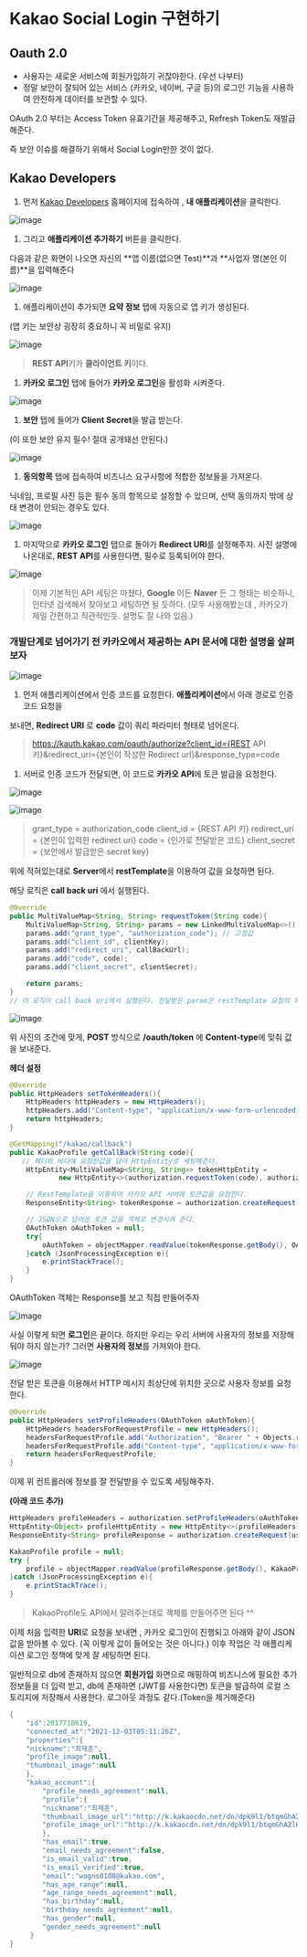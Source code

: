 # Kakao Social Login 구현하기

## Oauth 2.0

- 사용자는 새로운 서비스에 회원가입하기 귀찮아한다. (우선 나부터)
- 정말 보안이 잘되어 있는 서비스 (카카오, 네이버, 구글 등)의 로그인 기능을 사용하여 안전하게 데이터를 보관할 수 있다.

OAuth 2.0 부터는 Access Token 유효기간을 제공해주고, Refresh Token도 재발급 해준다.

즉 보안 이슈를 해결하기 위해서 Social Login만한 것이 없다.

## Kakao Developers

1. 먼저 [Kakao Developers](https://developers.kakao.com/) 홈페이지에 접속하여 , **내 애플리케이션**을 클릭한다.

![image](https://user-images.githubusercontent.com/87312401/144571193-8b92a612-0951-44bb-bd0d-62b7e66f47f4.png)

1. 그리고 **애플리케이션 추가하기** 버튼을 클릭한다.

다음과 같은 화면이 나오면 자신의 **앱 이름(없으면 Test)**과 **사업자 명(본인 이름)**을 입력해준다

![image](https://user-images.githubusercontent.com/87312401/144571247-186ce97c-eef8-42e3-9508-dffb0425da2e.png)

1. 애플리케이션이 추가되면 **요약 정보** 탭에 자동으로 앱 키가 생성된다.

(앱 키는 보안상 굉장히 중요하니 꼭 비밀로 유지)

![image](https://user-images.githubusercontent.com/87312401/144571297-1beff66c-bef9-4ab7-8fff-1e36e241f655.png)

> **REST API**키가 **클라이언트 키**이다.
> 

1. **카카오 로그인** 탭에 들어가 **카카오 로그인**을 활성화 시켜준다.

![image](https://user-images.githubusercontent.com/87312401/144571353-da80fca7-5823-4c3e-84a5-094ebfea3562.png)

1. **보안** 탭에 들어가 **Client Secret**을 발급 받는다.

(이 또한 보안 유지 필수! 절대 공개돼선 안된다.)

![image](https://user-images.githubusercontent.com/87312401/144571378-a2dfe213-3a46-4a83-9311-45e2bbfa9e9f.png)

1. **동의항목** 탭에 접속하여 비즈니스 요구사항에 적합한 정보들을 가져온다.

닉네임, 프로필 사진 등은 필수 동의 항목으로 설정할 수 있으며, 선택 동의까지 밖에 상태 변경이 안되는 경우도 있다.

![image](https://user-images.githubusercontent.com/87312401/144571412-4316533a-99e5-439c-b6b3-541d060b16bd.png)

1. 마지막으로 **카카오 로그인** 탭으로 돌아가 **Redirect URI**를 설정해주자. 사진 설명에 나온대로, **REST API**를 사용한다면, 필수로 등록되어야 한다.

![image](https://user-images.githubusercontent.com/87312401/144571440-fc59305a-ee1c-4cf1-93b7-c7a9af88db38.png)

> 이제 기본적인 API 세팅은 마쳤다, **Google** 이든 **Naver** 든 그 형태는 비슷하니, 인터넷 검색해서 찾아보고 세팅하면 될 듯하다. (모두 사용해봤는데 , 카카오가 제일 간편하고 직관적인듯. 설명도 잘 나와 있음.)
> 

### 개발단계로 넘어가기 전 카카오에서 제공하는 API 문서에 대한 설명을 살펴보자

![image](https://user-images.githubusercontent.com/87312401/144571478-ce2fc229-4701-4245-9e8f-39e33495c957.png)

1. 먼저 애플리케이션에서 인증 코드를 요청한다. **애플리케이션**에서 아래 경로로 인증 코드 요청을

보내면, **Redirect URI** 로 **code** 값이 쿼리 파라미터 형태로 넘어온다.

> https://kauth.kakao.com/oauth/authorize?client_id={REST API 키}&redirect_uri={본인이 작성한 Redirect url}&response_type=code
> 

1. 서버로 인증 코드가 전달되면, 이 코드로 **카카오 API**에 토큰 발급을 요청한다. 

![image](https://user-images.githubusercontent.com/87312401/144571563-d19c3c14-7c29-4dca-a68d-27ee76ff5330.png)

![image](https://user-images.githubusercontent.com/87312401/144571515-1f81b19a-bcaf-4459-b324-c48b66a0501d.png)

> grant_type = authorization_code
client_id = {REST API 키}
redirect_uri = {본인이 입력한 redirect uri}
code = {인가로 전달받은 코드}
client_secret = {보안에서 발급받은 secret key}
> 

위에 적혀있는대로 **Server**에서 **restTemplate**을 이용하여 값을 요청하면 된다.

해당 로직은 **call back uri** 에서 실행된다.

```java
@Override
public MultiValueMap<String, String> requestToken(String code){
	MultiValueMap<String, String> params = new LinkedMultiValueMap<>();
	params.add("grant_type", "authorization_code"); // 고정값
	params.add("client_id", clientKey);
	params.add("redirect_uri", callBackUrl);
	params.add("code", code);
	params.add("client_secret", clientSecret);

	return params;
}
// 이 로직이 call back uri에서 실행된다. 전달받은 param은 restTemplate 요청의 파라미터로 사용된다.
```

![image](https://user-images.githubusercontent.com/87312401/144571602-e31611a3-0480-443c-9a32-0f97787cf463.png)

위 사진의 조건에 맞게, **POST** 방식으로 **/oauth/token** 에 **Content-type**에 맞춰 값을 보내준다.

**헤더 설정**

```java
@Override
public HttpHeaders setTokenHeaders(){
	HttpHeaders httpHeaders = new HttpHeaders();
	httpHeaders.add("Content-type", "application/x-www-form-urlencoded;charset=utf-8");
	return httpHeaders;
}
```

```java
@GetMapping("/kakao/callback")
public KakaoProfile getCallBack(String code){
   // 헤더와 바디에 요청한값을 담아 HttpEntity로 세팅해준다.
    HttpEntity<MultiValueMap<String, String>> tokenHttpEntity =
            new HttpEntity<>(authorization.requestToken(code), authorization.setTokenHeaders());

    // RestTemplate을 이용하여 카카오 API 서버에 토큰값을 요청한다.
    ResponseEntity<String> tokenResponse = authorization.createRequest(tokenUrl, tokenHttpEntity);

    // JSON으로 넘어온 토큰 값을 객체로 변경시켜 준다. 
    OAuthToken oAuthToken = null;
    try{
        oAuthToken = objectMapper.readValue(tokenResponse.getBody(), OAuthToken.class);
    }catch (JsonProcessingException e){
        e.printStackTrace();
    }
}
```

OAuthToken 객체는 Response를 보고 직접 만들어주자

![image](https://user-images.githubusercontent.com/87312401/144571632-06f03f29-e3d3-4ef7-82d8-038d4b3e284b.png)

사실 이렇게 되면 **로그인**은 끝이다. 하지만 우리는 우리 서버에 사용자의 정보를 저장해둬야 하지 않는가? 그러면 **사용자의 정보**를 가져와야 한다.

![image](https://user-images.githubusercontent.com/87312401/144571688-be90fb2d-4879-46fe-a85a-3efc689ff354.png)

전달 받은 토큰을 이용해서 HTTP 메시지 최상단에 위치한 곳으로 사용자 정보를 요청한다.

```java
@Override
public HttpHeaders setProfileHeaders(OAuthToken oAuthToken){
    HttpHeaders headersForRequestProfile = new HttpHeaders();
    headersForRequestProfile.add("Authorization", "Bearer " + Objects.requireNonNull(oAuthToken).getAccess_token());
    headersForRequestProfile.add("Content-type", "application/x-www-form-urlencoded;charset=utf-8");
    return headersForRequestProfile;
}
```

이제 위 컨트롤러에 정보를 잘 전달받을 수 있도록 세팅해주자.

 **(아래 코드 추가)**

```java
HttpHeaders profileHeaders = authorization.setProfileHeaders(oAuthToken);
HttpEntity<Object> profileHttpEntity = new HttpEntity<>(profileHeaders);
ResponseEntity<String> profileResponse = authorization.createRequest(userInfoUrl, profileHttpEntity);

KakaoProfile profile = null;
try {
    profile = objectMapper.readValue(profileResponse.getBody(), KakaoProfile.class);
}catch (JsonProcessingException e){
    e.printStackTrace();
}
```

> KakaoProfile도 API에서 알려주는대로 객체를 만들어주면 된다 ^^
> 

이제 처음 입력한 **URI**로 요청을 보내면 , 카카오 로그인이 진행되고 아래와 같이 JSON 값을 받아볼 수 있다. (꼭 이렇게 값이 들어오는 것은 아니다.) 이후 작업은 각 애플리케이션 로그인 정책에 맞게 잘 세팅하면 된다.

일반적으로 db에 존재하지 않으면 **회원가입** 화면으로 매핑하여 비즈니스에 필요한 추가 정보들을 더 입력 받고, db에 존재하면 (JWT를 사용한다면) 토큰을 발급하여 로컬 스토리지에 저장해서 사용한다. 로그아웃 과정도 같다.(Token을 제거해준다)

```java
{
	"id":2017718619,
	"connected_at":"2021-12-03T05:11:26Z",
	"properties":{
	"nickname":"최재훈",
	"profile_image":null,
	"thumbnail_image":null
	},
	"kakao_account":{
		"profile_needs_agreement":null,
		"profile":{
		"nickname":"최재훈",
		"thumbnail_image_url":"http://k.kakaocdn.net/dn/dpk9l1/btqmGhA2lKL/Oz0wDuJn1YV2DIn92f6DVK/img_110x110.jpg",
		"profile_image_url":"http://k.kakaocdn.net/dn/dpk9l1/btqmGhA2lKL/Oz0wDuJn1YV2DIn92f6DVK/img_640x640.jpg"
		},
		"has_email":true,
		"email_needs_agreement":false,
		"is_email_valid":true,
		"is_email_verified":true,
		"email":"wogns0108@kakao.com",
		"has_age_range":null,
		"age_range_needs_agreement":null,
		"has_birthday":null,
		"birthday_needs_agreement":null,
		"has_gender":null,
		"gender_needs_agreement":null
	 }
}
```
